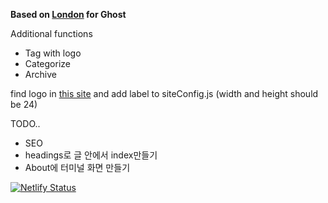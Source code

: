 **Based on [London](https://github.com/TryGhost/London) for Ghost**

Additional functions

- Tag with logo
- Categorize
- Archive

find logo in <a href="https://www.vectorlogo.zone/"> this site</a> and add label to siteConfig.js (width and height should be 24)

TODO..

- SEO
- headings로 글 안에서 index만들기
- About에 터미널 화면 만들기

[![Netlify Status](https://api.netlify.com/api/v1/badges/90714be2-eacc-4154-84aa-0d62c2878ec3/deploy-status)](https://app.netlify.com/sites/jjunglog/deploys)
